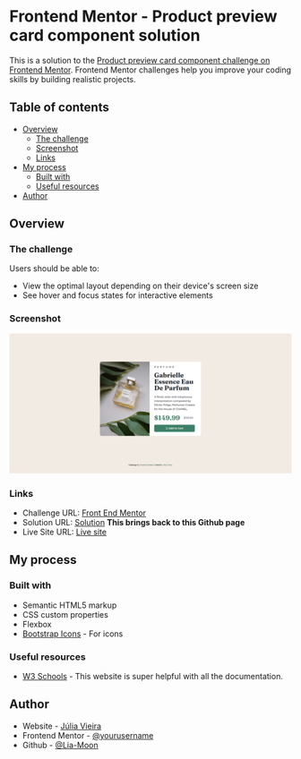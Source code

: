 # Frontend Mentor - Product preview card component solution

This is a solution to the [Product preview card component challenge on Frontend Mentor](https://www.frontendmentor.io/challenges/product-preview-card-component-GO7UmttRfa). Frontend Mentor challenges help you improve your coding skills by building realistic projects. 

## Table of contents

- [Overview](#overview)
  - [The challenge](#the-challenge)
  - [Screenshot](#screenshot)
  - [Links](#links)
- [My process](#my-process)
  - [Built with](#built-with)
  - [Useful resources](#useful-resources)
- [Author](#author)

## Overview

### The challenge

Users should be able to:

- View the optimal layout depending on their device's screen size
- See hover and focus states for interactive elements

### Screenshot

![](./images/FireShot_Capture_001.png)

### Links

- Challenge URL: [Front End Mentor](https://www.frontendmentor.io/challenges/product-preview-card-component-GO7UmttRfa)
- Solution URL: [Solution](https://github.com/Lia-Moon/Product-Preview-Card) **This brings back to this Github page**
- Live Site URL: [Live site](https://product-preview-card-lia-moon.vercel.app/)

## My process

### Built with

- Semantic HTML5 markup
- CSS custom properties
- Flexbox
- [Bootstrap Icons](https://icons.getbootstrap.com/) - For icons

### Useful resources

- [W3 Schools](https://www.w3schools.com/css/default.asp) - This website is super helpful with all the documentation.

## Author

- Website - [Júlia Vieira](https://juliavieira.xyz/)
- Frontend Mentor - [@yourusername](https://www.frontendmentor.io/profile/yourusername)
- Github - [@Lia-Moon](https://github.com/Lia-Moon)